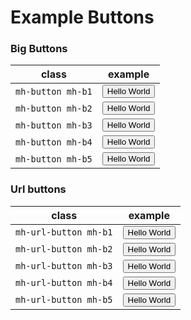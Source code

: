 
# Example Buttons

<link rel="stylesheet" type="text/css" href="style.css">

### Big Buttons 

|class|example|
|:-:|:-:|
|`mh-button mh-b1`|[<button class="mh-button mh-b1">Hello World</button>]()|
|`mh-button mh-b2`|[<button class="mh-button mh-b2">Hello World</button>]()|
|`mh-button mh-b3`|[<button class="mh-button mh-b3">Hello World</button>]()|
|`mh-button mh-b4`|[<button class="mh-button mh-b4">Hello World</button>]()|
|`mh-button mh-b5`|[<button class="mh-button mh-b5">Hello World</button>]()|

### Url buttons

|class|example|
|:-:|:-:|
|`mh-url-button mh-b1`|[<button class="mh-url-button mh-b1">Hello World</button>]()|
|`mh-url-button mh-b2`|[<button class="mh-url-button mh-b2">Hello World</button>]()|
|`mh-url-button mh-b3`|[<button class="mh-url-button mh-b3">Hello World</button>]()|
|`mh-url-button mh-b4`|[<button class="mh-url-button mh-b4">Hello World</button>]()|
|`mh-url-button mh-b5`|[<button class="mh-url-button mh-b5">Hello World</button>]()|
